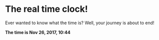 # The real time clock!

Ever wanted to know what the time is? Well, your journey is about to end!

**The time is Nov 26, 2017, 10:44**